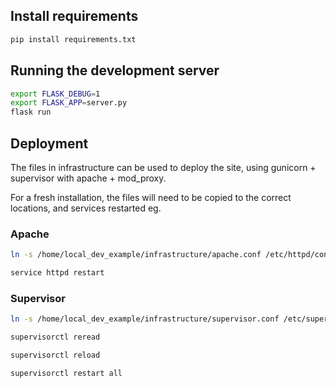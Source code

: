 ## Install requirements

```bash
pip install requirements.txt
```

## Running the development server

```bash
export FLASK_DEBUG=1
export FLASK_APP=server.py
flask run
```

## Deployment

The files in infrastructure can be used to deploy the site, using gunicorn + supervisor with apache + mod_proxy.

For a fresh installation, the files will need to be copied to the correct locations, and services restarted eg.

### Apache
```bash
ln -s /home/local_dev_example/infrastructure/apache.conf /etc/httpd/conf.d/local_dev_example.conf

service httpd restart
```

### Supervisor
```bash
ln -s /home/local_dev_example/infrastructure/supervisor.conf /etc/supervisor/conf.d/local_dev_example.conf

supervisorctl reread

supervisorctl reload

supervisorctl restart all
```
